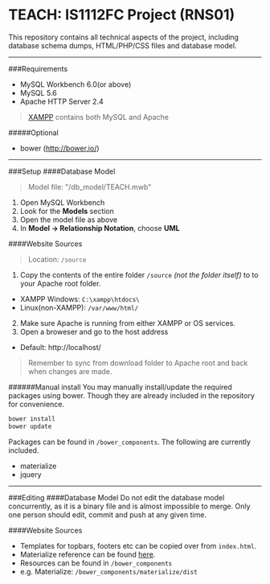 # TEACH: IS1112FC Project (RNS01)

This repository contains all technical aspects of the project, including database schema dumps, HTML/PHP/CSS files and database model.

---

###Requirements
 - MySQL Workbench 6.0(or above)
 - MySQL 5.6
 - Apache HTTP Server 2.4

> [XAMPP](https://www.apachefriends.org/) contains both MySQL and Apache

#####Optional
 - bower  (http://bower.io/)

---

###Setup
####Database Model

> Model file: "/db_model/TEACH.mwb"

1. Open MySQL Workbench
2. Look for the __Models__ section
3. Open the model file as above
4. In __Model -> Relationship Notation__, choose __UML__

####Website Sources

> Location: `/source`

1. Copy the contents of the entire folder `/source` _(not the folder itself)_ to to your Apache root folder. 
 - XAMPP Windows: `C:\xampp\htdocs\`
 - Linux(non-XAMPP): `/var/www/html/`
2. Make sure Apache is running from either XAMPP or OS services.
3. Open a broweser and go to the host address
 - Default: http://localhost/
 
> Remember to sync from download folder to Apache root and back when changes are made.

######Manual install
You may manually install/update the required packages using bower. Though they are already included in the repository for convenience. 

```bash
bower install
bower update
```
Packages can be found in `/bower_components`. The following are currently included.
 - materialize
 - jquery 

---

###Editing
####Database Model
Do not edit the database model concurrently, as it is a binary file and is almost impossible to merge. Only one person should edit, commit and push at any given time.

####Website Sources
 - Templates for topbars, footers etc can be copied over from `index.html`.
 - Materialize reference can be found [here](http://materializecss.com/).
 - Resources can be found in `/bower_components`
  - e.g. Materialize: `/bower_components/materialize/dist`
